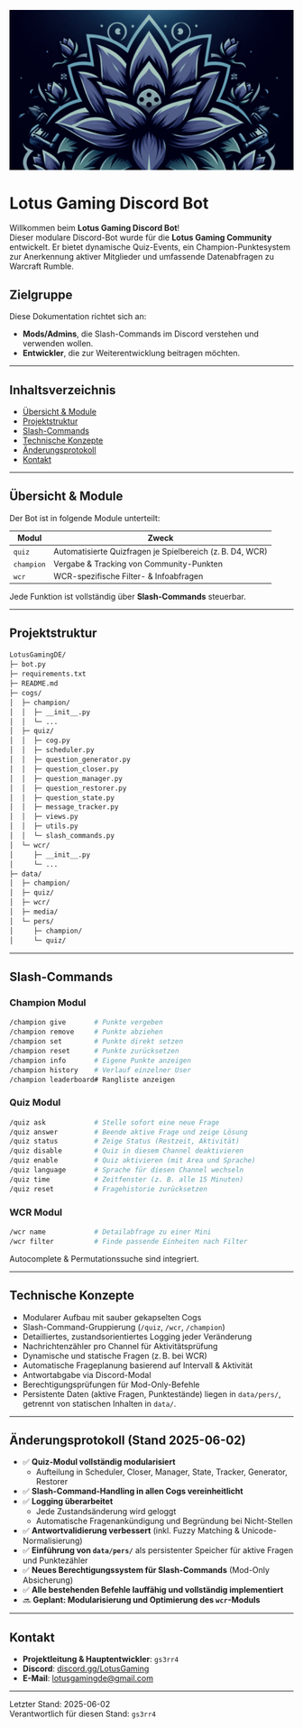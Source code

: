 ![Logo von Lotus Gaming](./data/LotusGamingColorless.png)

# Lotus Gaming Discord Bot

Willkommen beim **Lotus Gaming Discord Bot**!  
Dieser modulare Discord-Bot wurde für die **Lotus Gaming Community** entwickelt. Er bietet dynamische Quiz-Events, ein Champion-Punktesystem zur Anerkennung aktiver Mitglieder und umfassende Datenabfragen zu Warcraft Rumble.

## Zielgruppe

Diese Dokumentation richtet sich an:
- **Mods/Admins**, die Slash-Commands im Discord verstehen und verwenden wollen.
- **Entwickler**, die zur Weiterentwicklung beitragen möchten.

---

## Inhaltsverzeichnis

- [Übersicht & Module](#übersicht--module)
- [Projektstruktur](#projektstruktur)
- [Slash-Commands](#slash-commands)
- [Technische Konzepte](#technische-konzepte)
- [Änderungsprotokoll](#änderungsprotokoll)
- [Kontakt](#kontakt)

---

## Übersicht & Module

Der Bot ist in folgende Module unterteilt:

| Modul     | Zweck                                               |
|-----------|-----------------------------------------------------|
| `quiz`    | Automatisierte Quizfragen je Spielbereich (z. B. D4, WCR) |
| `champion`| Vergabe & Tracking von Community-Punkten            |
| `wcr`     | WCR-spezifische Filter- & Infoabfragen              |

Jede Funktion ist vollständig über **Slash-Commands** steuerbar.

---

## Projektstruktur

```bash
LotusGamingDE/
├─ bot.py
├─ requirements.txt
├─ README.md
├─ cogs/
│  ├─ champion/
│  │  ├─ __init__.py
│  │  └─ ...
│  ├─ quiz/
│  │  ├─ cog.py
│  │  ├─ scheduler.py
│  │  ├─ question_generator.py
│  │  ├─ question_closer.py
│  │  ├─ question_manager.py
│  │  ├─ question_restorer.py
│  │  ├─ question_state.py
│  │  ├─ message_tracker.py
│  │  ├─ views.py
│  │  ├─ utils.py
│  │  └─ slash_commands.py
│  └─ wcr/
│     ├─ __init__.py
│     └─ ...
├─ data/
│  ├─ champion/
│  ├─ quiz/
│  ├─ wcr/
│  ├─ media/
│  └─ pers/
│     ├─ champion/
│     └─ quiz/
```

---

## Slash-Commands

### Champion Modul
```bash
/champion give       # Punkte vergeben
/champion remove     # Punkte abziehen
/champion set        # Punkte direkt setzen
/champion reset      # Punkte zurücksetzen
/champion info       # Eigene Punkte anzeigen
/champion history    # Verlauf einzelner User
/champion leaderboard# Rangliste anzeigen
```

### Quiz Modul
```bash
/quiz ask            # Stelle sofort eine neue Frage
/quiz answer         # Beende aktive Frage und zeige Lösung
/quiz status         # Zeige Status (Restzeit, Aktivität)
/quiz disable        # Quiz in diesem Channel deaktivieren
/quiz enable         # Quiz aktivieren (mit Area und Sprache)
/quiz language       # Sprache für diesen Channel wechseln
/quiz time           # Zeitfenster (z. B. alle 15 Minuten)
/quiz reset          # Fragehistorie zurücksetzen
```

### WCR Modul
```bash
/wcr name            # Detailabfrage zu einer Mini
/wcr filter          # Finde passende Einheiten nach Filter
```

Autocomplete & Permutationssuche sind integriert.

---

## Technische Konzepte

- Modularer Aufbau mit sauber gekapselten Cogs
- Slash-Command-Gruppierung (`/quiz`, `/wcr`, `/champion`)
- Detailliertes, zustandsorientiertes Logging jeder Veränderung
- Nachrichtenzähler pro Channel für Aktivitätsprüfung
- Dynamische und statische Fragen (z. B. bei WCR)
- Automatische Frageplanung basierend auf Intervall & Aktivität
- Antwortabgabe via Discord-Modal
- Berechtigungsprüfungen für Mod-Only-Befehle
- Persistente Daten (aktive Fragen, Punktestände) liegen in `data/pers/`, getrennt von statischen Inhalten in `data/`.

---

## Änderungsprotokoll (Stand 2025-06-02)

- ✅ **Quiz-Modul vollständig modularisiert**
  - Aufteilung in Scheduler, Closer, Manager, State, Tracker, Generator, Restorer
- ✅ **Slash-Command-Handling in allen Cogs vereinheitlicht**
- ✅ **Logging überarbeitet**
  - Jede Zustandsänderung wird geloggt
  - Automatische Fragenankündigung und Begründung bei Nicht-Stellen
- ✅ **Antwortvalidierung verbessert** (inkl. Fuzzy Matching & Unicode-Normalisierung)
- ✅ **Einführung von `data/pers/`** als persistenter Speicher für aktive Fragen und Punktezähler
- ✅ **Neues Berechtigungssystem für Slash-Commands** (Mod-Only Absicherung)
- ✅ **Alle bestehenden Befehle lauffähig und vollständig implementiert**
- 🔜 **Geplant: Modularisierung und Optimierung des `wcr`-Moduls**

---

## Kontakt

- **Projektleitung & Hauptentwickler**: `gs3rr4`
- **Discord**: [discord.gg/LotusGaming](https://discord.gg/LotusGaming)
- **E-Mail**: [lotusgamingde@gmail.com](mailto:lotusgamingde@gmail.com)

---

Letzter Stand: 2025-06-02  
Verantwortlich für diesen Stand: `gs3rr4`
